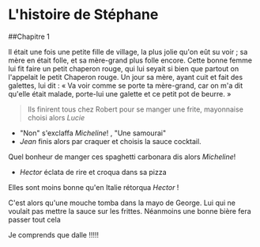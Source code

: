 # L'histoire de Stéphane

##Chapitre 1

Il était une fois une petite fille de village, la plus jolie qu'on eût su voir ; sa mère en était folle, et sa mère-grand plus folle encore. Cette bonne femme lui fit faire un petit chaperon rouge, qui lui seyait si bien que partout on l'appelait le petit Chaperon rouge.
Un jour sa mère, ayant cuit et fait des galettes, lui dit : « Va voir comme se porte ta mère-grand, car on m'a dit qu'elle était malade, porte-lui une galette et ce petit pot de beurre. »

>Ils finirent tous chez Robert pour se manger une frite, mayonnaise choisi alors *Lucie* 
- "Non" s'exclaffa *Micheline*! , "Une samourai"
- *Jean* finis alors par craquer et choisis la sauce cocktail.

Quel bonheur de manger ces spaghetti carbonara dis alors *Micheline*!

-  *Hector* éclata de rire et croqua dans sa pizza

Elles sont moins bonne qu'en Italie rétorqua *Hector* !

C'est alors qu'une mouche tomba dans la mayo de George. Lui qui ne voulait pas mettre la sauce sur les frittes. Néanmoins une bonne bière fera passer tout cela

Je comprends que dalle !!!!!

